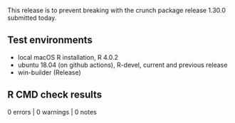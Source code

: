 This release is to prevent breaking with the crunch package release 1.30.0
submitted today.

## Test environments
* local macOS R installation, R 4.0.2
* ubuntu 18.04 (on github actions), R-devel, current and previous release
* win-builder (Release)

## R CMD check results

0 errors | 0 warnings | 0 notes
